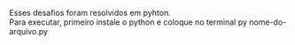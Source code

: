 Esses desafios foram resolvidos em pyhton. <br>
Para executar, primeiro instale o python e coloque no terminal py nome-do-arquivo.py
